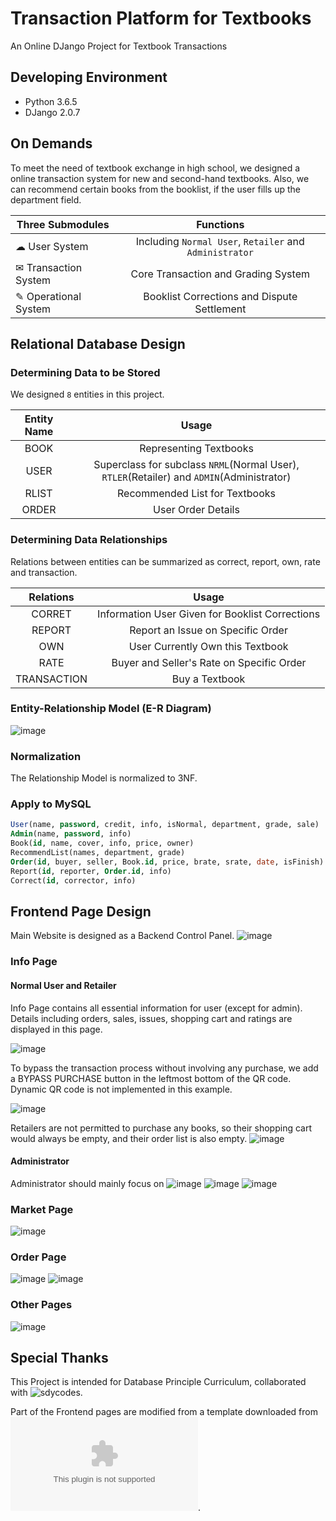 # Transaction Platform for Textbooks
An Online DJango Project for Textbook Transactions

## Developing Environment
* Python 3.6.5
* DJango 2.0.7

## On Demands
To meet the need of textbook exchange in high school, we designed a online transaction system for new and second-hand textbooks.
Also, we can recommend certain books from the booklist, if the user fills up the department field.

| Three Submodules | Functions |
| - | :-: |
| ☁ User System | Including `Normal User`, `Retailer` and `Administrator` |
| ✉ Transaction System | Core Transaction and Grading System |
| ✎ Operational System | Booklist Corrections and Dispute Settlement |

## Relational Database Design
### Determining Data to be Stored
We designed `8` entities in this project.

| Entity Name | Usage |
| :-: | :-: |
| BOOK | Representing Textbooks |
| USER | Superclass for subclass `NRML`(Normal User), `RTLER`(Retailer) and `ADMIN`(Administrator) |
| RLIST | Recommended List for Textbooks |
| ORDER | User Order Details |

### Determining Data Relationships
Relations between entities can be summarized as correct, report, own, rate and transaction.

| Relations | Usage |
| :-: | :-: |
| CORRET | Information User Given for Booklist Corrections |
| REPORT | Report an Issue on Specific Order |
| OWN | User Currently Own this Textbook |
| RATE | Buyer and Seller's Rate on Specific Order |
| TRANSACTION | Buy a Textbook |

### Entity-Relationship Model (E-R Diagram)
![image](https://github.com/BXYMartin/SQL-TextbookDB/blob/master/imgs/E-R_Diagram.png)

### Normalization
The Relationship Model is normalized to 3NF.

### Apply to MySQL
``` SQL
User(name, password, credit, info, isNormal, department, grade, sale)
Admin(name, password, info)
Book(id, name, cover, info, price, owner)
RecommendList(names, department, grade)
Order(id, buyer, seller, Book.id, price, brate, srate, date, isFinish)
Report(id, reporter, Order.id, info)
Correct(id, corrector, info)
```

## Frontend Page Design
Main Website is designed as a Backend Control Panel.
![image](https://github.com/BXYMartin/SQL-TextbookDB/blob/master/imgs/Main.tif)
### Info Page
#### Normal User and Retailer

Info Page contains all essential information for user (except for admin). Details including orders, sales, issues, shopping cart and ratings are displayed in this page.

![image](https://github.com/BXYMartin/SQL-TextbookDB/blob/master/imgs/Cart.png)


To bypass the transaction process without involving any purchase, we add a BYPASS PURCHASE button in the leftmost bottom of the QR code. Dynamic QR code is not implemented in this example.

![image](https://github.com/BXYMartin/SQL-TextbookDB/blob/master/imgs/Purchase.png)

Retailers are not permitted to purchase any books, so their shopping cart would always be empty, and their order list is also empty.
![image](https://github.com/BXYMartin/SQL-TextbookDB/blob/master/imgs/Info.png)


#### Administrator
Administrator should mainly focus on 
![image](https://github.com/BXYMartin/SQL-TextbookDB/blob/master/imgs/Issue.png)
![image](https://github.com/BXYMartin/SQL-TextbookDB/blob/master/imgs/Handle.png)
![image](https://github.com/BXYMartin/SQL-TextbookDB/blob/master/imgs/Settle.png)

### Market Page
![image](https://github.com/BXYMartin/SQL-TextbookDB/blob/master/imgs/Shopping.png)
### Order Page
![image](https://github.com/BXYMartin/SQL-TextbookDB/blob/master/imgs/Order.png)
![image](https://github.com/BXYMartin/SQL-TextbookDB/blob/master/imgs/Finished.png)

### Other Pages
![image](https://github.com/BXYMartin/SQL-TextbookDB/blob/master/imgs/Edit.png)


## Special Thanks
This Project is intended for Database Principle Curriculum, collaborated with ![sdycodes](https://github.com/sdycodes/DatabasePro).

Part of the Frontend pages are modified from a template downloaded from ![Template Website](www.cssmoban.com).
